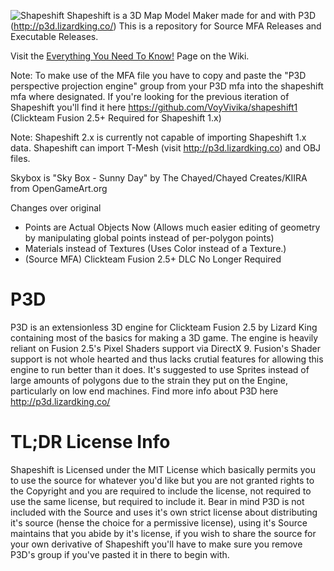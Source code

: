 ![Shapeshift](https://i.imgur.com/dWWExrI.png)
Shapeshift is a 3D Map Model Maker made for and with P3D (http://p3d.lizardking.co/)
This is a repository for Source MFA Releases and Executable Releases.

Visit the [Everything You Need To Know!](https://github.com/VoyVivika/shapeshift/wiki/Everything-You-Need-To-Know!) Page on the Wiki.

Note: To make use of the MFA file you have to copy and paste the "P3D perspective projection engine" group from your P3D mfa into the shapeshift mfa where designated.
If you're looking for the previous iteration of Shapeshift you'll find it here https://github.com/VoyVivika/shapeshift1 (Clickteam Fusion 2.5+ Required for Shapeshift 1.x)

Note: Shapeshift 2.x is currently not capable of importing Shapeshift 1.x data.
Shapeshift can import T-Mesh (visit http://p3d.lizardking.co) and OBJ files.

Skybox is "Sky Box - Sunny Day" by The Chayed/Chayed Creates/KIIRA from OpenGameArt.org

Changes over original
- Points are Actual Objects Now (Allows much easier editing of geometry by manipulating global points instead of per-polygon points)
- Materials instead of Textures (Uses Color instead of a Texture.)
- (Source MFA) Clickteam Fusion 2.5+ DLC No Longer Required

# P3D
P3D is an extensionless 3D engine for Clickteam Fusion 2.5 by Lizard King containing most of the basics for making a 3D game. The engine is heavily reliant on Fusion 2.5's Pixel Shaders support via DirectX 9. Fusion's Shader support is not whole hearted and thus lacks crutial features for allowing this engine to run better than it does. It's suggested to use Sprites instead of large amounts of polygons due to the strain they put on the Engine, particularly on low end machines. Find more info about P3D here http://p3d.lizardking.co/

# TL;DR License Info
Shapeshift is Licensed under the MIT License which basically permits you to use the source for whatever you'd like but you are not granted rights to the Copyright and you are required to include the license, not required to use the same license, but required to include it. Bear in mind P3D is not included with the Source and uses it's own strict license about distributing it's source (hense the choice for a permissive license), using it's Source maintains that you abide by it's license, if you wish to share the source for your own derivative of Shapeshift you'll have to make sure you remove P3D's group if you've pasted it in there to begin with.
